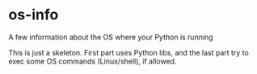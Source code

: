 # os-info
A few information about the OS where your Python is running

This is just a skeleton. First part uses Python libs, and the last part try to exec some OS commands (Linux/shell), if allowed.
